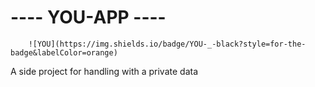 #  ---- YOU-APP ----  
        ![YOU](https://img.shields.io/badge/YOU-_-black?style=for-the-badge&labelColor=orange)

A side project for handling with a private data 
